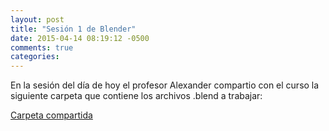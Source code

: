 ```yaml
---
layout: post
title: "Sesión 1 de Blender"
date: 2015-04-14 08:19:12 -0500
comments: true
categories: 
---
```

En la sesión del día de hoy el profesor Alexander compartio con el curso la siguiente carpeta que contiene los archivos .blend a trabajar:

[Carpeta compartida](https://drive.google.com/a/unal.edu.co/folderview?id=0B4N_jHBKh-kPfkw2cmJRV0d1RFAzQV94Z19ib0loZHV2Z3Vfc2ZDZ2pMdHVpODRpZFZTVDg&usp=drive_web)